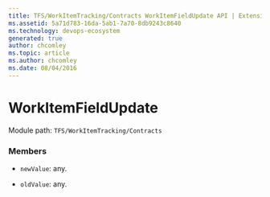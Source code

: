 ```yaml
---
title: TFS/WorkItemTracking/Contracts WorkItemFieldUpdate API | Extensions for Azure DevOps Services
ms.assetid: 5a71d783-16da-5ab1-7a70-8db9243c8640
ms.technology: devops-ecosystem
generated: true
author: chcomley
ms.topic: article
ms.author: chcomley
ms.date: 08/04/2016
---
```


# WorkItemFieldUpdate

Module path: `TFS/WorkItemTracking/Contracts`

### Members

- `newValue`: any.

- `oldValue`: any.
